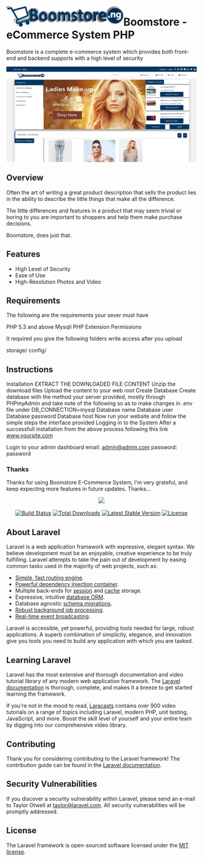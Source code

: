 <img src="/documentation/assets/img/logo.png" align="left"
     alt="Logo">

# Boomstore - eCommerce System PHP

Boomstore is a complete e-commerce system which provides both front-end and backend supports with a high level of security

<img src="preview-xl.jpg" align="center"
     alt="Logo">

## Overview

Often the art of writing a great product description that sells the product lies in the ability to describe the little things that make all the difference.

The little differences and features in a product that may seem trivial or boring to you are important to shoppers and help them make purchase decisions.

Boomstore, does just that.

## Features

- High Level of Security
- Ease of Use
- High-Resolution Photos and Video

## Requirements

The following are the requirements your sever must have

PHP 5.3 and above
Mysqli PHP Extension
Permissions

It required you give the following folders write access after you upload

storage/
config/

## Instructions

Installation
EXTRACT THE DOWNLOADED FILE CONTENT
Unzip the download files
Upload the content to your web root
Create Database
Create database with the method your server provided, mostly through PHPmyAdmin and take note of the following so as to make changes in .env file under DB_CONNECTION=mysql
Database name
Database user
Database password
Database host
Now run your website and follow the simple steps the interface provided
Logging in to the System
After a successfull installation from the above process
following this link www.yoursite.com

Login to your admin dashboard email: admin@admin.com password: password

### Thanks

Thanks for using Boomstore E-Commerce System, I'm very grateful, and keep expecting more features in future updates. Thanks...

<p align="center"><img src="https://laravel.com/assets/img/components/logo-laravel.svg"></p>

<p align="center">
<a href="https://travis-ci.org/laravel/framework"><img src="https://travis-ci.org/laravel/framework.svg" alt="Build Status"></a>
<a href="https://packagist.org/packages/laravel/framework"><img src="https://poser.pugx.org/laravel/framework/d/total.svg" alt="Total Downloads"></a>
<a href="https://packagist.org/packages/laravel/framework"><img src="https://poser.pugx.org/laravel/framework/v/stable.svg" alt="Latest Stable Version"></a>
<a href="https://packagist.org/packages/laravel/framework"><img src="https://poser.pugx.org/laravel/framework/license.svg" alt="License"></a>
</p>

## About Laravel

Laravel is a web application framework with expressive, elegant syntax. We believe development must be an enjoyable, creative experience to be truly fulfilling. Laravel attempts to take the pain out of development by easing common tasks used in the majority of web projects, such as:

- [Simple, fast routing engine](https://laravel.com/docs/routing).
- [Powerful dependency injection container](https://laravel.com/docs/container).
- Multiple back-ends for [session](https://laravel.com/docs/session) and [cache](https://laravel.com/docs/cache) storage.
- Expressive, intuitive [database ORM](https://laravel.com/docs/eloquent).
- Database agnostic [schema migrations](https://laravel.com/docs/migrations).
- [Robust background job processing](https://laravel.com/docs/queues).
- [Real-time event broadcasting](https://laravel.com/docs/broadcasting).

Laravel is accessible, yet powerful, providing tools needed for large, robust applications. A superb combination of simplicity, elegance, and innovation give you tools you need to build any application with which you are tasked.

## Learning Laravel

Laravel has the most extensive and thorough documentation and video tutorial library of any modern web application framework. The [Laravel documentation](https://laravel.com/docs) is thorough, complete, and makes it a breeze to get started learning the framework.

If you're not in the mood to read, [Laracasts](https://laracasts.com) contains over 900 video tutorials on a range of topics including Laravel, modern PHP, unit testing, JavaScript, and more. Boost the skill level of yourself and your entire team by digging into our comprehensive video library.

## Contributing

Thank you for considering contributing to the Laravel framework! The contribution guide can be found in the [Laravel documentation](http://laravel.com/docs/contributions).

## Security Vulnerabilities

If you discover a security vulnerability within Laravel, please send an e-mail to Taylor Otwell at taylor@laravel.com. All security vulnerabilities will be promptly addressed.

## License

The Laravel framework is open-sourced software licensed under the [MIT license](http://opensource.org/licenses/MIT).
